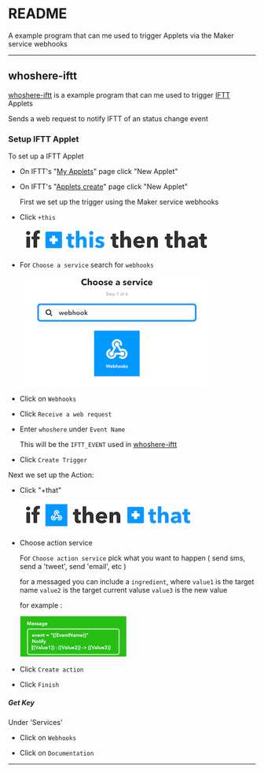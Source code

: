 # README #

A example program that can me used to trigger Applets via the Maker service webhooks

-------

## whoshere-iftt ##

[whoshere-iftt](/whoshere-iftt/whoshere-iftt.py) is a example program that can me used to trigger [IFTT](https://ifttt.com/) Applets


Sends a web request to notify IFTT of an status change event


### Setup IFTT Applet ###

To set up a IFTT Applet

- On IFTT's "[My Applets](https://ifttt.com/my_applets)" page click "New Applet"

- On IFTT's "[Applets create](https://ifttt.com/create)" page click "New Applet"

    First we set up the trigger using the Maker service webhooks

- Click `+this`

    ![+this](/whoshere-iftt/.screen_shots/Screen_Shot_this.png)

- For `Choose a service` search for `webhooks`

    ![service](/whoshere-iftt/.screen_shots/Screen_Shot_service.png)

- Click on `Webhooks`

- Click `Receive a web request`

- Enter `whoshere` under `Event Name`

    This will be the `IFTT_EVENT` used in [whoshere-iftt](/whoshere-iftt/whoshere-iftt.py)

- Click `Create Trigger`


Next we set up the Action:

- Click "+that"

    ![+that](/whoshere-iftt/.screen_shots/Screen_Shot_that.png)

- Choose action service

    For `Choose action service` pick what you want to happen ( send sms, send a 'tweet', send 'email', etc )


    for a messaged you can include a `ingredient`, where
    `value1` is the target name
    `value2` is the target current valuse
    `value3` is the new value

    for example :

    ![message](/whoshere-iftt/.screen_shots/Screen_Shot_message.png)

- Click `Create action`

- Click `Finish`


##### Get Key ####

Under 'Services'

- Click on `Webhooks`

- Click on `Documentation`


-------

